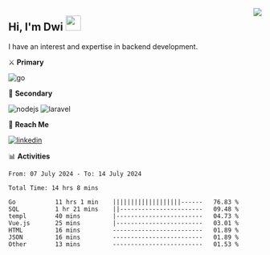 [<img src="https://komarev.com/ghpvc/?username=masred&color=green&style=flat-square&label=Profile+Views" align="right">](github.com/masred)

## Hi, I'm Dwi <img src="https://raw.githubusercontent.com/MartinHeinz/MartinHeinz/master/wave.gif" width="30px">

I have an interest and expertise in backend development.

⚔️ **Primary**

![go](https://img.shields.io/badge/---?logo=go&label=Golang&style=social)

🔪 **Secondary**

![nodejs](https://img.shields.io/badge/---?logo=node.js&label=Node.js&style=social&logoColor=green)
![laravel](https://img.shields.io/badge/---?logo=laravel&label=Laravel&style=social)

🔗 **Reach Me**

[![linkedin](https://img.shields.io/badge/---?logo=linkedin&label=LinkedIn&style=social)](https://linkedin.com/in/dwifitriyanto)

📊 **Activities**

<!--START_SECTION:waka-->

```all_time
From: 07 July 2024 - To: 14 July 2024

Total Time: 14 hrs 8 mins

Go           11 hrs 1 min    |||||||||||||||||||------   76.83 %
SQL          1 hr 21 mins    ||-----------------------   09.48 %
templ        40 mins         |------------------------   04.73 %
Vue.js       25 mins         |------------------------   03.01 %
HTML         16 mins         -------------------------   01.89 %
JSON         16 mins         -------------------------   01.89 %
Other        13 mins         -------------------------   01.53 %
```

<!--END_SECTION:waka-->
